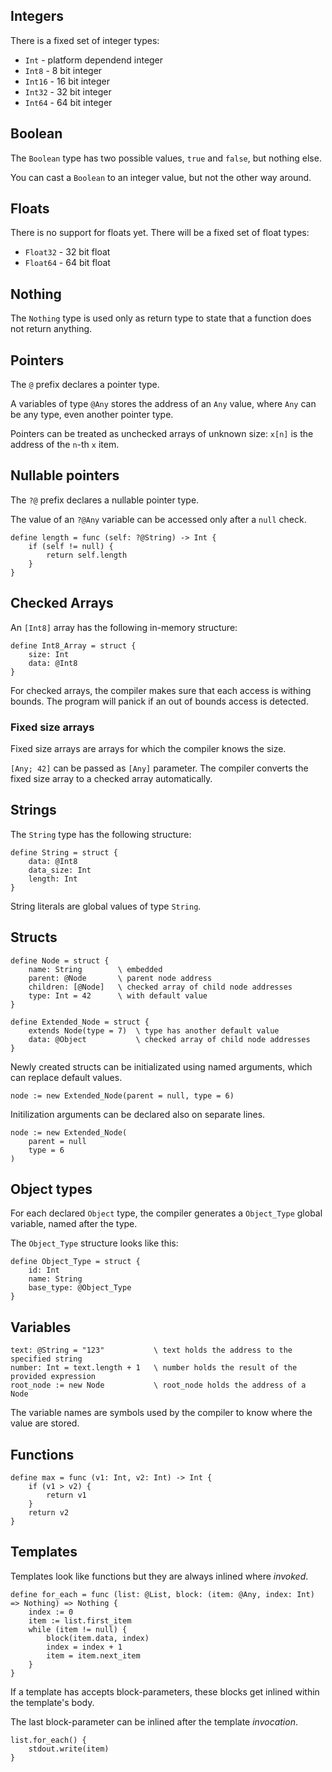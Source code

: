 ## Integers

There is a fixed set of integer types:
- `Int` - platform dependend integer
- `Int8` - 8 bit integer
- `Int16` - 16 bit integer
- `Int32` - 32 bit integer
- `Int64` - 64 bit integer

## Boolean

The `Boolean` type has two possible values, `true` and `false`, but nothing else.

You can cast a `Boolean` to an integer value, but not the other way around. 

## Floats

There is no support for floats yet.
There will be a fixed set of float types:
- `Float32` - 32 bit float
- `Float64` - 64 bit float

## Nothing

The `Nothing` type is used only as return type to state that a function does not return anything.

## Pointers

The `@` prefix declares a pointer type.

A variables of type `@Any` stores the address of an `Any` value, where `Any` can be any type, even
another pointer type.

Pointers can be treated as unchecked arrays of unknown size: `x[n]` is the address of the `n`-th
`x` item.

## Nullable pointers

The `?@` prefix declares a nullable pointer type.

The value of an `?@Any` variable can be accessed only after a `null` check.

    define length = func (self: ?@String) -> Int {
        if (self != null) {
            return self.length
        }
    }

## Checked Arrays

An `[Int8]` array has the following in-memory structure:

    define Int8_Array = struct {
        size: Int
        data: @Int8
    }

For checked arrays, the compiler makes sure that each access is withing bounds. The program will
panick if an out of bounds access is detected.

### Fixed size arrays

Fixed size arrays are arrays for which the compiler knows the size.

`[Any; 42]` can be passed as `[Any]` parameter. The compiler converts the fixed size array to a
checked array automatically.

## Strings

The `String` type has the following structure:

    define String = struct {
        data: @Int8
        data_size: Int
        length: Int
    }

String literals are global values of type `String`.

## Structs

    define Node = struct {
        name: String        \ embedded
        parent: @Node       \ parent node address
        children: [@Node]   \ checked array of child node addresses
        type: Int = 42      \ with default value
    }

    define Extended_Node = struct {
        extends Node(type = 7)  \ type has another default value
        data: @Object           \ checked array of child node addresses
    }

Newly created structs can be initializated using named arguments, which can replace default values.

    node := new Extended_Node(parent = null, type = 6)

Initilization arguments can be declared also on separate lines.

    node := new Extended_Node(
        parent = null
        type = 6
    )

## Object types

For each declared `Object` type, the compiler generates a `Object_Type` global variable, named after
the type.

The `Object_Type` structure looks like this:

    define Object_Type = struct {
        id: Int
        name: String
        base_type: @Object_Type
    }

## Variables

    text: @String = "123"           \ text holds the address to the specified string
    number: Int = text.length + 1   \ number holds the result of the provided expression
    root_node := new Node           \ root_node holds the address of a Node

The variable names are symbols used by the compiler to know where the value are stored.

## Functions

    define max = func (v1: Int, v2: Int) -> Int {
        if (v1 > v2) {
            return v1
        }
        return v2
    }

## Templates

Templates look like functions but they are always inlined where _invoked_.

    define for_each = func (list: @List, block: (item: @Any, index: Int) => Nothing) => Nothing {
        index := 0
        item := list.first_item
        while (item != null) {
            block(item.data, index)
            index = index + 1
            item = item.next_item
        }
    }

If a template has accepts block-parameters, these blocks get inlined within the template's body.

The last block-parameter can be inlined after the template _invocation_.

    list.for_each() {
        stdout.write(item)
    }
